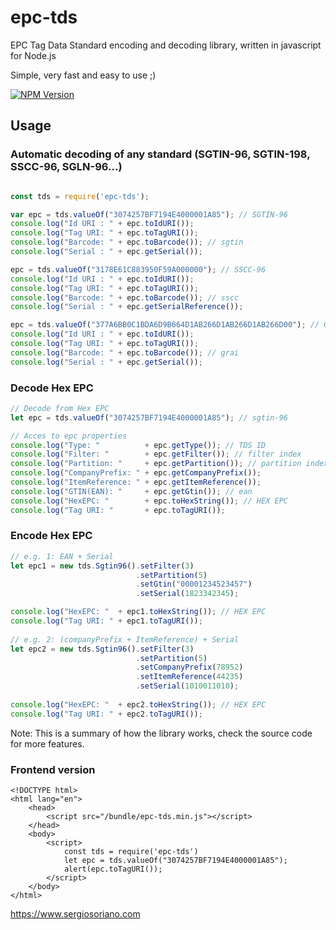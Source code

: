 # epc-tds
EPC Tag Data Standard encoding and decoding library, written in javascript for Node.js

Simple, very fast and easy to use ;)

[![NPM Version][npm-image]][npm-url]

## Usage

### Automatic decoding of any standard (SGTIN-96, SGTIN-198, SSCC-96, SGLN-96...)
```js

const tds = require('epc-tds');

var epc = tds.valueOf("3074257BF7194E4000001A85"); // SGTIN-96
console.log("Id URI : " + epc.toIdURI());
console.log("Tag URI: " + epc.toTagURI());
console.log("Barcode: " + epc.toBarcode()); // sgtin
console.log("Serial : " + epc.getSerial());

epc = tds.valueOf("3178E61C883950F59A000000"); // SSCC-96
console.log("Id URI : " + epc.toIdURI());
console.log("Tag URI: " + epc.toTagURI());
console.log("Barcode: " + epc.toBarcode()); // sscc
console.log("Serial : " + epc.getSerialReference());

epc = tds.valueOf("377A6BB0C1BDA6D9B664D1AB266D1AB266D1AB266D00"); // GRAI-170
console.log("Id URI : " + epc.toIdURI());
console.log("Tag URI: " + epc.toTagURI());
console.log("Barcode: " + epc.toBarcode()); // grai
console.log("Serial : " + epc.getSerial());

```

### Decode Hex EPC
```js
// Decode from Hex EPC
let epc = tds.valueOf("3074257BF7194E4000001A85"); // sgtin-96

// Acces to epc properties
console.log("Type: "          + epc.getType()); // TDS ID
console.log("Filter: "        + epc.getFilter()); // filter index
console.log("Partition: "     + epc.getPartition()); // partition index
console.log("CompanyPrefix: " + epc.getCompanyPrefix());
console.log("ItemReference: " + epc.getItemReference());
console.log("GTIN(EAN): "     + epc.getGtin()); // ean
console.log("HexEPC: "        + epc.toHexString()); // HEX EPC
console.log("Tag URI: "       + epc.toTagURI());

```

### Encode Hex EPC
```js
// e.g. 1: EAN + Serial
let epc1 = new tds.Sgtin96().setFilter(3)
                            .setPartition(5)
                            .setGtin("00001234523457")
                            .setSerial(1823342345);

console.log("HexEPC: "  + epc1.toHexString()); // HEX EPC
console.log("Tag URI: " + epc1.toTagURI());
       
// e.g. 2: (companyPrefix + ItemReference) + Serial
let epc2 = new tds.Sgtin96().setFilter(3)
                            .setPartition(5)
                            .setCompanyPrefix(78952)
                            .setItemReference(44235)
                            .setSerial(1010011010);
                        
console.log("HexEPC: "  + epc2.toHexString()); // HEX EPC
console.log("Tag URI: " + epc2.toTagURI());

```

Note: This is a summary of how the library works, check the source code for more features.

### Frontend version

```
<!DOCTYPE html>
<html lang="en">
    <head>
        <script src="/bundle/epc-tds.min.js"></script>
    </head>
    <body>
        <script>
            const tds = require('epc-tds')
            let epc = tds.valueOf("3074257BF7194E4000001A85");
            alert(epc.toTagURI());
        </script>  
    </body>
</html>
```

https://www.sergiosoriano.com

[npm-url]: https://npmjs.org/package/epc-tds
[npm-image]: https://img.shields.io/npm/v/epc-tds.svg
